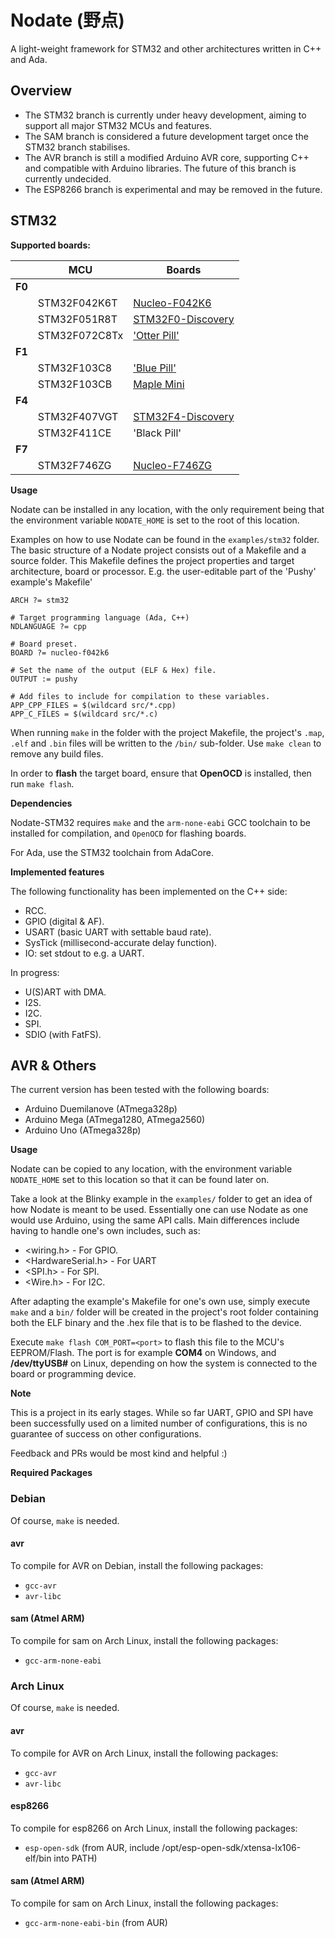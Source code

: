 # Nodate (野点) #

A light-weight framework for STM32 and other architectures written in C++ and Ada.

## Overview ##

* The STM32 branch is currently under heavy development, aiming to support all major STM32 MCUs and features.
* The SAM branch is considered a future development target once the STM32 branch stabilises.
* The AVR branch is still a modified Arduino AVR core, supporting C++ and compatible with Arduino libraries. The future of this branch is currently undecided.
* The ESP8266 branch is experimental and may be removed in the future.

## STM32 ##

**Supported boards:**

&nbsp; | MCU |Boards
----|--------|-----
**F0** | &nbsp; | &nbsp;
&nbsp; | STM32F042K6T | [Nucleo-F042K6](https://www.st.com/en/evaluation-tools/nucleo-f042k6.html)
&nbsp; | STM32F051R8T | [STM32F0-Discovery](https://www.st.com/en/evaluation-tools/stm32f0discovery.html)
&nbsp; | STM32F072C8Tx | ['Otter Pill'](https://github.com/Jan--Henrik/OtterPill)
**F1** | &nbsp; | &nbsp;
&nbsp; | STM32F103C8  | ['Blue Pill'](https://stm32-base.org/boards/STM32F103C8T6-Blue-Pill.html)
&nbsp; | STM32F103CB  | [Maple Mini](https://github.com/leaflabs/maple)
**F4** | &nbsp; | &nbsp;
&nbsp; | STM32F407VGT | [STM32F4-Discovery](https://www.st.com/en/evaluation-tools/stm32f4discovery.html)
&nbsp; | STM32F411CE | 'Black Pill'
**F7** | &nbsp; | &nbsp;
&nbsp; | STM32F746ZG | [Nucleo-F746ZG](https://www.st.com/en/evaluation-tools/nucleo-f746zg.html)



**Usage**

Nodate can be installed in any location, with the only requirement being that the environment variable `NODATE_HOME` is set to the root of this location.

Examples on how to use Nodate can be found in the `examples/stm32` folder. The basic structure of a Nodate project consists out of a Makefile and a source folder. This Makefile defines the project properties and target architecture, board or processor. E.g. the user-editable part of the 'Pushy' example's Makefile'

	ARCH ?= stm32
	
	# Target programming language (Ada, C++)
	NDLANGUAGE ?= cpp
	
	# Board preset.
	BOARD ?= nucleo-f042k6
	
	# Set the name of the output (ELF & Hex) file.
	OUTPUT := pushy	
	
	# Add files to include for compilation to these variables.
	APP_CPP_FILES = $(wildcard src/*.cpp)
	APP_C_FILES = $(wildcard src/*.c)

When running `make` in the folder with the project Makefile, the project's `.map`, `.elf` and `.bin` files will be written to the `/bin/` sub-folder. Use `make clean` to remove any build files.

In order to **flash** the target board, ensure that **OpenOCD** is installed, then run `make flash`.


**Dependencies**

Nodate-STM32 requires `make` and the `arm-none-eabi` GCC toolchain to be installed for compilation, and `OpenOCD` for flashing boards.

For Ada, use the STM32 toolchain from AdaCore.

**Implemented features**

The following functionality has been implemented on the C++ side:

* RCC.
* GPIO (digital & AF).
* USART (basic UART with settable baud rate).
* SysTick (millisecond-accurate delay function).
* IO: set stdout to e.g. a UART.

In progress:

* U(S)ART with DMA.
* I2S.
* I2C.
* SPI.
* SDIO (with FatFS).


## AVR & Others ##

The current version has been tested with the following boards:

* Arduino Duemilanove (ATmega328p)
* Arduino Mega (ATmega1280, ATmega2560)
* Arduino Uno (ATmega328p)

**Usage**

Nodate can be copied to any location, with the environment variable `NODATE_HOME` set to this location so that it can be found later on.

Take a look at the Blinky example in the `examples/` folder to get an idea of how Nodate is meant to be used. Essentially one can use Nodate as one would use Arduino, using the same API calls. Main differences include having to handle one's own includes, such as:

* <wiring.h> - For GPIO.
* <HardwareSerial.h> - For UART
* <SPI.h> - For SPI.
* <Wire.h> - For I2C.


After adapting the example's Makefile for one's own use, simply execute `make` and a `bin/` folder will be created in the project's root folder containing both the ELF binary and the .hex file that is to be flashed to the device.

Execute `make flash COM_PORT=<port>` to flash this file to the MCU's EEPROM/Flash. The port is for example **COM4** on Windows, and **/dev/ttyUSB#** on Linux, depending on how the system is connected to the board or programming device. 

**Note**

This is a project in its early stages. While so far UART, GPIO and SPI have been successfully used on a limited number of configurations, this is no guarantee of success on other configurations. 

Feedback and PRs would be most kind and helpful :)

**Required Packages**

### Debian ###

Of course, `make` is needed.

#### avr ####

To compile for AVR on Debian, install the following packages:
 * `gcc-avr`
 * `avr-libc`

#### sam (Atmel ARM) ####

To compile for sam on Arch Linux, install the following packages:
 * `gcc-arm-none-eabi`

### Arch Linux  ###

Of course, `make` is needed.

#### avr ####

To compile for AVR on Arch Linux, install the following packages:
 * `gcc-avr`
 * `avr-libc`

#### esp8266 ###

To compile for esp8266 on Arch Linux, install the following packages:
 * `esp-open-sdk` (from AUR, include /opt/esp-open-sdk/xtensa-lx106-elf/bin into PATH)

#### sam (Atmel ARM) ####

To compile for sam on Arch Linux, install the following packages:
 * `gcc-arm-none-eabi-bin` (from AUR)
